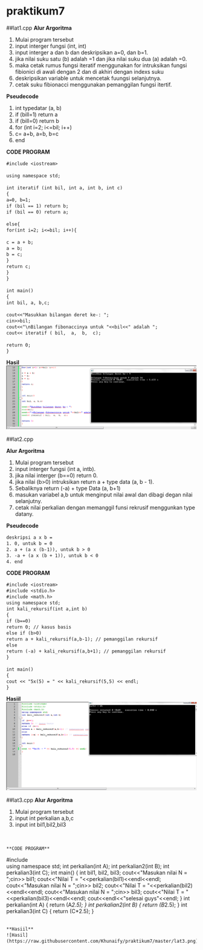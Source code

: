 # praktikum7


##lat1.cpp
**Alur Argoritma**
1. Mulai program tersebut 
2. input interger fungsi (int, int)
4. input interger a dan b dan deskripsikan a=0, dan b=1.
5. jika nilai suku satu (b) adalah =1 dan jika nilai suku dua (a) adalah =0.
6. maka cetak rumus fungsi iteratif menggunakan for intruksikan fungsi fibionici di awali dengan 2 dan di akhiri dengan indexs suku
7. deskripsikan variable untuk mencetak fuungsi selanjutnya.
8. cetak suku fibionacci menggunakan pemanggilan fungsi itertif.

**Pseudecode**
1. int typedatar (a, b)
2. if (bill=1) return a
3. if (bill=0) return b
4. for (int i=2; i<=bil; i++)
5. c= a+b, a=b, b=c
6. end 

**CODE PROGRAM**
```
#include <iostream>

using namespace std;

int iteratif (int bil, int a, int b, int c)
{
a=0, b=1;
if (bil == 1) return b;
if (bil == 0) return a;

else{
for(int i=2; i<=bil; i++){

c = a + b;
a = b;
b = c;
}
return c;
}
}

int main()
{
int bil, a, b,c;

cout<<"Masukkan bilangan deret ke-: ";
cin>>bil;
cout<<"\nBilangan fibonaccinya untuk "<<bil<<" adalah ";
cout<< iteratif ( bil,  a,  b,  c);

return 0;
}
```
**Hasil**
![hasil](https://raw.githubusercontent.com/Khunaify/praktikum7/master/lat1.png)


##lat2.cpp

**Alur Argoritma**
1. Mulai program tersebut 
2. input interger fungsi (int a, intb).
3. jika nilai interger (b==0) return 0.
4. jika nilai (b>0) intruksikan return a + type data (a, b - 1).
5. Sebaliknya return (-a) + type Data (a, b+1)
6. masukan variabel a,b untuk menginput nilai awal dan dibagi degan nilai selanjutny.
7. cetak nilai perkalian dengan memanggil funsi rekrusif menggunkan type datany.

**Pseudecode**
```
deskripsi a x b =
1. 0, untuk b = 0
2. a + (a x (b-1)), untuk b > 0
3. -a + (a x (b + 1)), untuk b < 0
4. end
```

**CODE PROGRAM**
```
#include <iostream>
#include <stdio.h>
#include <math.h>
using namespace std;
int kali_rekursif(int a,int b)
{
if (b==0)
return 0; // kasus basis
else if (b>0)
return a + kali_rekursif(a,b-1); // pemanggilan rekursif
else
return (-a) + kali_rekursif(a,b+1); // pemanggilan rekursif
}

int main()
{
cout << "5x(5) = " << kali_rekursif(5,5) << endl;
}

```
**Hasiil**
![Hasil](https://raw.githubusercontent.com/Khunaify/praktikum7/master/lat2.png)

##lat3.cpp
**Alur Argoritma**
1. Mulai program tersebut 
2. input int perkalian a,b,c
3. input int bil1,bil2,bil3
```


**CODE PROGRAM**
```
#include<iostream>	
	using namespace std;
	int perkalian(int A);
	int perkalian2(int B);
	int perkalian3(int C);
	int main()
	{
	int 	bil1,	bil2,	bil3;
	cout<<"Masukan nilai N = ";cin>> bil1;
	cout<<"Nilai T = "<<perkalian(bil1)<<endl<<endl;
	cout<<"Masukan nilai N = ";cin>> bil2;
	cout<<"Nilai T = "<<perkalian(bil2)<<endl<<endl;
	cout<<"Masukan nilai N = ";cin>> bil3;
	cout<<"Nilai T = "<<perkalian(bil3)<<endl<<endl;
	cout<<endl<<"selesai guys"<<endl;
	}
	int perkalian(int A)
	{
    	return (A*2.5);
	}
	int perkalian2(int B)
	{
 	return (B*2.5);
	}
	int perkalian3(int C)
	{
 	return (C*2.5);
	}
```

**Hasiil**
![Hasil](https://raw.githubusercontent.com/Khunaify/praktikum7/master/lat3.png)